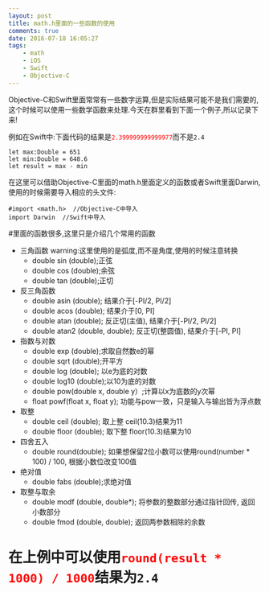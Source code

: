 ```yaml
---
layout: post
title: math.h里面的一些函数的使用
comments: true
date: 2016-07-18 16:05:27
tags:
    - math
    - iOS
    - Swift
    - Objective-C
---
```


Objective-C和Swift里面常常有一些数字运算,但是实际结果可能不是我们需要的,这个时候可以使用一些数学函数来处理.今天在群里看到下面一个例子,所以记录下来!
<!--more-->

例如在Swift中:下面代码的结果是<font color=red>`2.399999999999977`</font>而不是`2.4`
```
let max:Double = 651
let min:Double = 648.6
let result = max - min
```

在这里可以借助Objective-C里面的math.h里面定义的函数或者Swift里面Darwin,使用的时候需要导入相应的头文件:
```
#import <math.h>  //Objective-C中导入
import Darwin  //Swift中导入
```

#里面的函数很多,这里只是介绍几个常用的函数
* 三角函数 warning:这里使用的是弧度,而不是角度,使用的时候注意转换
    * double sin (double);正弦 
    * double cos (double);余弦 
    * double tan (double);正切 
* 反三角函数
    * double asin (double); 结果介于[-PI/2, PI/2] 
    * double acos (double); 结果介于[0, PI] 
    * double atan (double); 反正切(主值), 结果介于[-PI/2, PI/2] 
    * double atan2 (double, double); 反正切(整圆值), 结果介于[-PI, PI] 
* 指数与对数
    * double exp (double);求取自然数e的幂 
    * double sqrt (double);开平方 
    * double log (double); 以e为底的对数 
    * double log10 (double);以10为底的对数 
    * double pow(double x, double y）;计算以x为底数的y次幂 
    * float powf(float x, float y); 功能与pow一致，只是输入与输出皆为浮点数 
* 取整
    * double ceil (double); 取上整 ceil(10.3)结果为11
    * double floor (double); 取下整  floor(10.3)结果为10
* 四舍五入
    * double round(double);  如果想保留2位小数可以使用round(number * 100) / 100, 根据小数位改变100值
* 绝对值 
    * double fabs (double);求绝对值 
* 取整与取余 
    * double modf (double, double*); 将参数的整数部分通过指针回传, 返回小数部分 
    * double fmod (double, double); 返回两参数相除的余数 

# 在上例中可以使用<font color=red>`round(result * 1000) / 1000`</font>结果为`2.4`





